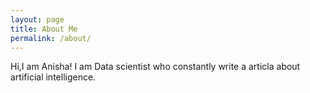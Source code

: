 ```yaml
---
layout: page
title: About Me
permalink: /about/
---
```


Hi,I am Anisha!
I am Data scientist who constantly write a articla about artificial intelligence.
